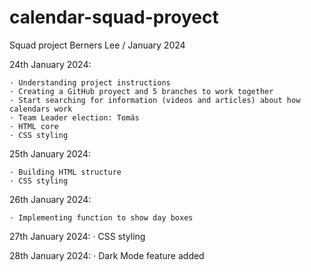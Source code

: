 # calendar-squad-proyect

Squad project Berners Lee / January 2024

24th January 2024:

    · Understanding project instructions
    · Creating a GitHub proyect and 5 branches to work together
    · Start searching for information (videos and articles) about how calendars work
    · Team Leader election: Tomás
    · HTML core
    · CSS styling

25th January 2024:

    · Building HTML structure
    · CSS styling

26th January 2024:

    · Implementing function to show day boxes

27th January 2024:
    · CSS styling

28th January 2024:
    · Dark Mode feature added
